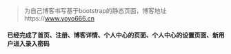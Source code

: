 >为自己博客书写基于bootstrap的静态页面，博客地址https://www.yoyo666.cn
#### 已经完成了首页、注册、博客详情、个人中心的页面、个人中心的设置页面、新用户进入录入密码